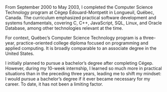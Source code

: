 From September 2000 to May 2003, I completed the Computer Science Technology program at Cégep Édouard-Montpetit in Longueuil, Québec, Canada. The curriculum emphasized practical software development and systems fundamentals, covering C, C++, JavaScript, SQL, Linux, and Oracle Database, among other technologies relevant at the time.

For context, Québec’s Computer Science Technology program is a three-year, practice-oriented college diploma focused on programming and applied computing. It is broadly comparable to an associate degree in the United States.

I initially planned to pursue a bachelor’s degree after completing Cégep. However, during my 10-week internship, I learned so much more in practical situations than in the preceding three years, leading me to shift my mindset: I would pursue a bachelor’s degree if it ever became necessary for my career. To date, it has not been a limiting factor.
